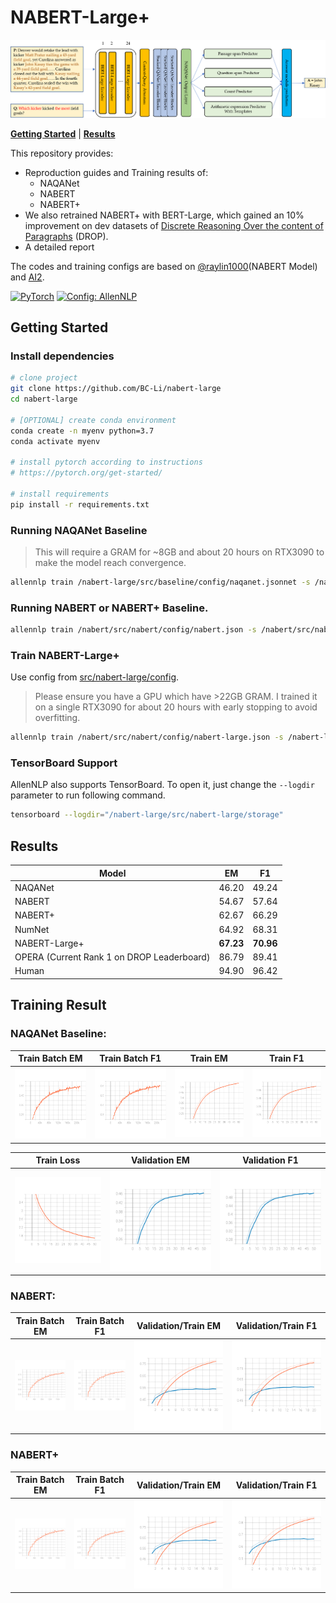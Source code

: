 # NABERT-Large+
![model_3](/imgs/model_3.png)



[**Getting Started**](#getting-started) | [**Results**](#results)

This repository provides:
* Reproduction guides and Training results of:
    * NAQANet
    * NABERT
    * NABERT+
* We also retrained NABERT+ with BERT-Large, which gained an 10% improvement on dev datasets of [Discrete Reasoning Over the content of Paragraphs](https://allenai.org/data/drop) (DROP).
* A detailed report

The codes and training configs are based on [@raylin1000](https://github.com/raylin1000)(NABERT Model) and [AI2](https://github.com/allenai/allennlp-models/blob/main/allennlp_models/rc/models/naqanet.py).

<a href="https://pytorch.org/get-started/locally/"><img alt="PyTorch" src="https://img.shields.io/badge/PyTorch-ee4c2c?logo=pytorch&logoColor=white"></a>
<a href="https://github.com/allenai/allennlp"><img alt="Config: AllenNLP" src="https://img.shields.io/badge/Config-AllenNLP-89b8cd"></a>

## Getting Started

### Install dependencies

```bash
# clone project
git clone https://github.com/BC-Li/nabert-large
cd nabert-large

# [OPTIONAL] create conda environment
conda create -n myenv python=3.7
conda activate myenv

# install pytorch according to instructions
# https://pytorch.org/get-started/

# install requirements
pip install -r requirements.txt
```

### Running NAQANet Baseline

> This will require a GRAM for ~8GB and about 20 hours on RTX3090 to make the model reach convergence.

```bash
allennlp train /nabert-large/src/baseline/config/naqanet.jsonnet -s /nabert-large/src/baseline/storage --include-package baseline
```

### Running NABERT or NABERT+ Baseline.

```bash
allennlp train /nabert/src/nabert/config/nabert.json -s /nabert/src/nabert/storage --include-package nabert
```

### Train NABERT-Large+ 

Use config from [src/nabert-large/config](configs/experiment/). 

> Please ensure you have a GPU which have >22GB GRAM. I trained it on a single RTX3090 for about 20 hours with early stopping to avoid overfitting.

```bash
allennlp train /nabert/src/nabert/config/nabert-large.json -s /nabert-large/src/nabert-large/storage --include-package nabert-large
```

### TensorBoard Support

AllenNLP also supports TensorBoard. To open it, just change the `--logdir` parameter to run following command.

```bash
tensorboard --logdir="/nabert-large/src/nabert-large/storage"
```

## Results

| Model                                      | EM        | F1        |
| ------------------------------------------ | --------- | --------- |
| NAQANet                                    | 46.20     | 49.24     |
| NABERT                                     | 54.67     | 57.64     |
| NABERT+                                    | 62.67     | 66.29     |
| NumNet                                     | 64.92     | 68.31     |
| NABERT-Large+                              | **67.23** | **70.96** |
| OPERA (Current Rank 1 on DROP Leaderboard) | 86.79     | 89.41     |
| Human                                      | 94.90     | 96.42     |

## Training Result

### NAQANet Baseline:

| Train Batch EM                                      | Train Batch F1                              | Train EM                        | Train F1                        |
| --------------------------------------------------- | ------------------------------------------- | ------------------------------- | ------------------------------- |
| ![train_batch_em (1)](/imgs/naqanet/train_batch_em.svg) | ![train_batch_f1](/imgs/naqanet/train_batch_f1.svg) | ![train_em](/imgs/naqanet/train_em.svg) | ![train_f1](/imgs/naqanet/train_f1.svg) |

| Train Loss                          | Validation EM                             | Validation F1                             |
| ----------------------------------- | ----------------------------------------- | ----------------------------------------- |
| ![train_loss](/imgs/naqanet/train_loss.svg) | ![validation_em](/imgs/naqanet/validation_em.svg) | ![validation_f1](/imgs/naqanet/validation_f1.svg) |

### NABERT:

| Train Batch EM                                         | Train Batch F1                                         | Validation/Train EM              | Validation/Train F1              |
| ------------------------------------------------------ | ------------------------------------------------------ | -------------------------- | -------------------------- |
| ![epoch_metrics_em](/imgs/nabert/epoch_metrics_em.svg) | ![epoch_metrics_f1](/imgs/nabert/epoch_metrics_f1.svg) | ![em](/imgs/nabert/em.svg) | ![f1](/imgs/nabert/f1.svg) |


### NABERT+

| Train Batch EM                                               | Train Batch F1                                               | Validation/Train EM                                                | Validation/Train F1                                                |
| ------------------------------------------------------------ | ------------------------------------------------------------ | ------------------------------------------------------------ | ------------------------------------------------------------ |
| ![epoch_metrics_em](/imgs/nabert+/epoch_metrics_em.svg) | ![epoch_metrics_f1](/imgs/nabert+/epoch_metrics_f1.svg) | ![em](/imgs/nabert+/em.svg) | ![f1](/imgs/nabert+/f1.svg) |

